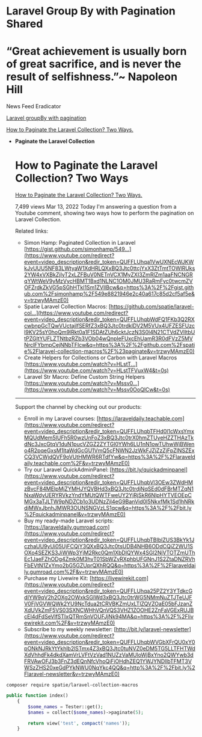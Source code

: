 # Laravel Group By with Pagination Shared

# “Great achievement is usually born of great sacrifice, and is never the result of selfishness.”~ Napoleon Hill

News Feed Eradicator

[Laravel groupBy with pagination](https://stackoverflow.com/questions/65077526/laravel-groupby-with-pagination)

[How to Paginate the Laravel Collection? Two Ways.](https://youtu.be/trzwyMAmzE0)

- **Paginate the Laravel Collection**
    
    # **How to Paginate the Laravel Collection? Two Ways**
    
    [How to Paginate the Laravel Collection? Two Ways.](https://youtu.be/trzwyMAmzE0)
    
    7,499 views  Mar 13, 2022  Today I'm answering a question from a Youtube comment, showing two ways how to perform the pagination on Laravel Collection.
    
    Related links:
    - Simon Hamp: Paginated Collection in Laravel [https://gist.github.com/simonhamp/549...](https://www.youtube.com/redirect?event=video_description&redir_token=QUFFLUhqa1VwUXNEcWJKWkJvUUU5NF83LWtyaW1XdHRLQXxBQ3Jtc0ttcjYxX3ZtTmtTOWlRUks2YW4xVXBkZjIyT2xLZFBuV0NETnVCX1MyZXI3ZmRlZm1aaFNCNGRqYWtWeV9yMzVycHBMT1Bxd1NLNC1OM0JMU3RaRmFyc0twcmZVOFZrdkZkVG5pSGhHTkl1Sm1ZVllBcw&q=https%3A%2F%2Fgist.github.com%2Fsimonhamp%2F549e8821946e2c40a617c85d2cf5af5e&v=trzwyMAmzE0)
    - Spatie Laravel Collection Macros: [https://github.com/spatie/laravel-col...](https://www.youtube.com/redirect?event=video_description&redir_token=QUFFLUhqbWdFQ1FKb3Q2RXcwbnpGcTQwVUctajlfSERfZ3xBQ3Jtc0trdklDV2M5VUx4UFZESFUzcl9KV25sY0hoQm9lRkt0a1F1SDAtZUh6cktJczN3S0l4N21CTVdZVlItbUtPZGItYUFLZTNtbzRZb3VOb04wQnpIeFUxcEhUamR3R0dFVzZ5MVNrclFYbmpCejNNbTFIcw&q=https%3A%2F%2Fgithub.com%2Fspatie%2Flaravel-collection-macros%2F%23paginate&v=trzwyMAmzE0)
    - Create Helpers for Collections or Carbon with Laravel Macros [https://www.youtube.com/watch?v=HLstT...](https://www.youtube.com/watch?v=HLstTFVuxW4&t=0s)
    - Laravel Str Macro: Define Custom String Helpers [https://www.youtube.com/watch?v=Mssv0...](https://www.youtube.com/watch?v=Mssv0OoQlCw&t=0s)
    
    - - - - -
    Support the channel by checking out our products:
    - Enroll in my Laravel courses: [https://laraveldaily.teachable.com](https://www.youtube.com/redirect?event=video_description&redir_token=QUFFLUhqbTFHd0l1cWxsYmxMQUdMem5IUFh5R0wzUnFoZ3xBQ3Jtc0trX0hmZTUyeHZZTHAzTkdNc3JxcGtqV1duN1pucVZGZ2ZYTGl0YWh6LU1nN1owTUhwWjBWeno4R2pqeGxsM1ltaWdGcGU1VmQ5cFNWN2JzWkFJZjZzZjFpZlNSZExCQ3VCWjdQVF9oVUtHMWR6RTdfYw&q=https%3A%2F%2Flaraveldaily.teachable.com%2F&v=trzwyMAmzE0)
    - Try our Laravel QuickAdminPanel: [https://bit.ly/quickadminpanel](https://www.youtube.com/redirect?event=video_description&redir_token=QUFFLUhqbVl3OEw3ZWdHMzBvcF84MElpMjZYMHJYQVBHd3xBQ3Jtc0trdjNqSEd0dFBrMTZqN1NxaWdyUERYRVkzYndYMUtQWTFweUY2YjRjSkR6NlpHYTVEOEpCMGx3aTJLTW9pNDZCb1o3UDNzZjl4eG9BanVid0I5NkxfMk1Sd1hNRkdjMWxJbnhJMWR3OUNSNGVzLS1qcw&q=https%3A%2F%2Fbit.ly%2Fquickadminpanel&v=trzwyMAmzE0)
    - Buy my ready-made Laravel scripts: [https://laraveldaily.gumroad.com](https://www.youtube.com/redirect?event=video_description&redir_token=QUFFLUhqbTBIblZUS3BkYk1JczhaUU9yUi05UjFCQjY3QXxBQ3Jtc0tsUDB4NHB6ODdCQjZ2WU1SOXo4SEZKS3JiWWp3YjM2Rkc0Qm1XbDlQYWx4SGl2NjVTOTZmUThEc1JaeFZhODg4Zmk0M3hvT01SbWZvRXphbUFGNnJ1S2ZtaDNZRVhFbEVtN1ZxYmo2bG5GZUprQXhRQQ&q=https%3A%2F%2Flaraveldaily.gumroad.com%2F&v=trzwyMAmzE0)
    - Purchase my Livewire Kit: [https://livewirekit.com](https://www.youtube.com/redirect?event=video_description&redir_token=QUFFLUhqa25PZ2Y3YTdkcGdIYW9qV2h2OXg2OWxkSGlWd3xBQ3Jtc0trWG5NMmNuZTJTeUJFV0FjVGVWQWk2YU9NcTdua2tCRVBKZmUxLTlZQVZOaE05bFJzanZXdUVkZmF5VS03SXNCWHhVQnVQS3VHZ1ZOOHE2ZnFaVGExRUJBcEI4dFdSeVlfSTIxQTRmSnVOUFJjNk94MA&q=https%3A%2F%2Flivewirekit.com%2F&v=trzwyMAmzE0)
    - Subscribe to my weekly newsletter: [http://bit.ly/laravel-newsletter](https://www.youtube.com/redirect?event=video_description&redir_token=QUFFLUhqbWVGbXFrQU0xY0pONkNJRkYtYkhlb2lSTmx4Z3xBQ3Jtc0tuNVZ0eDM5TG5LLTFHTWdXdVhhdFk4dkdXamVrLVFtVzVad1NUZzVaMUloWjBxYno2QWYwb3dFRVAwOFJ3b3FnZ3dEQnNfcVhoQjFiOHdhZEQ1YWJYNDllbTFMT3VWSzZHS20xeGdPYkNWU0NqYkc4QQ&q=http%3A%2F%2Fbit.ly%2Flaravel-newsletter&v=trzwyMAmzE0)
    

`composer require spatie/laravel-collection-macros`

```php
public function index()
    {
        $some_names = Tester::get();
        $names = collect($some_names)->paginate(5);

        return view('test', compact('names'));
    }
```